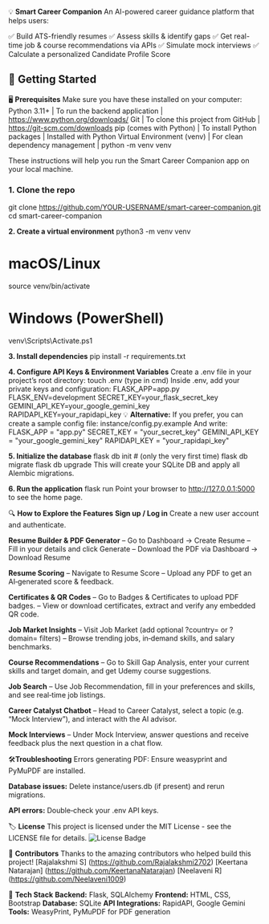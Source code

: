 💡 **Smart Career Companion**
An AI-powered career guidance platform that helps users:

✅ Build ATS-friendly resumes
✅ Assess skills & identify gaps
✅ Get real-time job & course recommendations via APIs
✅ Simulate mock interviews
✅ Calculate a personalized Candidate Profile Score
## 🚀 Getting Started
🖥️ **Prerequisites**
Make sure you have these installed on your computer:
Python 3.11+ | To run the backend application | https://www.python.org/downloads/
Git | To clone this project from GitHub | https://git-scm.com/downloads
pip (comes with Python) | To install Python packages | Installed with Python
Virtual Environment (venv) | For clean dependency management | python -m venv venv

These instructions will help you run the Smart Career Companion app on your local machine.

### 1. Clone the repo

git clone https://github.com/YOUR-USERNAME/smart-career-companion.git
cd smart-career-companion

**2. Create a virtual environment**
python3 -m venv venv
# macOS/Linux
source venv/bin/activate
# Windows (PowerShell)
venv\Scripts\Activate.ps1

**3. Install dependencies**
pip install -r requirements.txt

**4. Configure API Keys & Environment Variables**
Create a .env file in your project’s root directory:
touch .env (type in cmd)
Inside .env, add your private keys and configuration:
FLASK_APP=app.py
FLASK_ENV=development
SECRET_KEY=your_flask_secret_key
GEMINI_API_KEY=your_google_gemini_key
RAPIDAPI_KEY=your_rapidapi_key
💡 **Alternative:**
If you prefer, you can create a sample config file:
instance/config.py.example
And write:
FLASK_APP = "app.py"
SECRET_KEY = "your_secret_key"
GEMINI_API_KEY = "your_google_gemini_key"
RAPIDAPI_KEY = "your_rapidapi_key"

**5. Initialize the database**
flask db init      # (only the very first time)
flask db migrate
flask db upgrade
This will create your SQLite DB and apply all Alembic migrations.

**6. Run the application**
flask run
Point your browser to http://127.0.0.1:5000 to see the home page.

🔍 **How to Explore the Features**
**Sign up / Log in**
Create a new user account and authenticate.

**Resume Builder & PDF Generator**
– Go to Dashboard → Create Resume
– Fill in your details and click Generate
– Download the PDF via Dashboard → Download Resume

**Resume Scoring**
– Navigate to Resume Score
– Upload any PDF to get an AI‑generated score & feedback.

**Certificates & QR Codes**
– Go to Badges & Certificates to upload PDF badges.
– View or download certificates, extract and verify any embedded QR code.

**Job Market Insights**
– Visit Job Market (add optional ?country= or ?domain= filters)
– Browse trending jobs, in‑demand skills, and salary benchmarks.

**Course Recommendations**
– Go to Skill Gap Analysis, enter your current skills and target domain, and get Udemy course suggestions.

**Job Search**
– Use Job Recommendation, fill in your preferences and skills, and see real‑time job listings.

**Career Catalyst Chatbot**
– Head to Career Catalyst, select a topic (e.g. “Mock Interview”), and interact with the AI advisor.

**Mock Interviews**
– Under Mock Interview, answer questions and receive feedback plus the next question in a chat flow.

🛠️**Troubleshooting**
Errors generating PDF: Ensure weasyprint and PyMuPDF are installed.

**Database issues:** Delete instance/users.db (if present) and rerun migrations.

**API errors:** Double‑check your .env API keys.

🏷️ **License**
This project is licensed under the MIT License - see the LICENSE file for details.
![License Badge](https://img.shields.io/badge/License-MIT-green)

👥 **Contributors**
Thanks to the amazing contributors who helped build this project!
[Rajalakshmi S] (https://github.com/Rajalakshmi2702)
[Keertana Natarajan] (https://github.com/KeertanaNatarajan)
[Neelaveni R] (https://github.com/Neelaveni1009)

🧰 **Tech Stack**
**Backend:** Flask, SQLAlchemy
**Frontend:** HTML, CSS, Bootstrap
**Database:** SQLite
**API Integrations:** RapidAPI, Google Gemini
**Tools:** WeasyPrint, PyMuPDF for PDF generation
